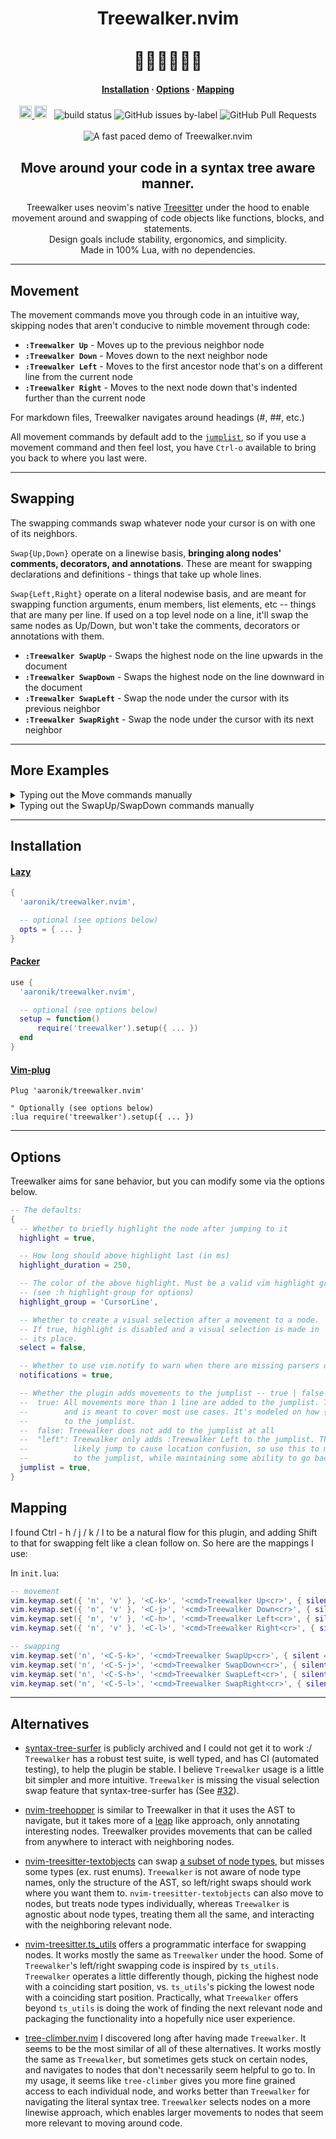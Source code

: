 <div align="center">
    <h1>Treewalker.nvim<br><br>🌳🌲🌴🌲🌴🌳</h1>
    <h4 align="center">
        <a href="#Installation">Installation</a>
        ·
        <a href="#Options">Options</a>
        ·
        <a href="#Mapping">Mapping</a>
    </h4>
    <a href="https://neovim.io/">
        <img alt="Neovim" style="height: 20px;" src="https://img.shields.io/badge/NeoVim-%2357A143.svg?&amp;style=for-the-badge&amp;logo=neovim&amp;logoColor=white">
    </a>
    <img alt="100% Lua" src="https://img.shields.io/badge/100%25_lua-purple" height="20px">
    <span>&nbsp;</span>
    <img src="https://github.com/aaronik/treewalker.nvim/actions/workflows/test.yml/badge.svg" alt="build status">
    <img src="https://img.shields.io/github/issues/aaronik/treewalker.nvim/bug?label=bugs" alt="GitHub issues by-label">
    <img src="https://img.shields.io/github/issues-pr/aaronik/treewalker.nvim" alt="GitHub Pull Requests">
</div>

<br>

<div align="center">
    <img src="https://github.com/user-attachments/assets/4d23af49-bd94-412a-bc8c-d546df6775df" alt="A fast paced demo of Treewalker.nvim">
</div>

<div align="center">
    <h2>Move around your code in a syntax tree aware manner.</h2>
    <p>
        Treewalker uses neovim's native <a href="https://github.com/tree-sitter/tree-sitter">Treesitter</a>
        under the hood to enable movement around and swapping of code objects like
        functions, blocks, and statements.
        <br/>
        Design goals include stability, ergonomics, and simplicity.
        <br/>
        Made in 100% Lua, with no dependencies.
    </p>
</div>

---

## Movement

The movement commands move you through code in an intuitive way, skipping nodes that aren't conducive to nimble movement through code:

* **`:Treewalker Up`** - Moves up to the previous neighbor node
* **`:Treewalker Down`** - Moves down to the next neighbor node
* **`:Treewalker Left`** - Moves to the first ancestor node that's on a different line from the current node
* **`:Treewalker Right`** - Moves to the next node down that's indented further than the current node

For markdown files, Treewalker navigates around headings (#, ##, etc.)

All movement commands by default add to the [`jumplist`](https://neovim.io/doc/user/motion.html#jumplist), so if you use a movement command
and then feel lost, you have `Ctrl-o` available to bring you back to where you last were.

---

## Swapping

The swapping commands swap whatever node your cursor is on with one of its neighbors.

`Swap{Up,Down}` operate on a linewise basis, **bringing along nodes' comments, decorators, and annotations**.
These are meant for swapping declarations and definitions - things that take up whole lines.

`Swap{Left,Right}` operate on a literal nodewise basis, and are meant for swapping function arguments, enum members,
list elements, etc -- things that are many per line. If used on a top level node on a line, it'll swap
the same nodes as Up/Down, but won't take the comments, decorators or annotations with them.

* **`:Treewalker SwapUp`** - Swaps the highest node on the line upwards in the document
* **`:Treewalker SwapDown`** - Swaps the highest node on the line downward in the document
* **`:Treewalker SwapLeft`** - Swap the node under the cursor with its previous neighbor
* **`:Treewalker SwapRight`** - Swap the node under the cursor with its next neighbor

---

## More Examples

<details>
<summary>Typing out the Move commands manually</summary>
<img src="static/slow_move_demo.gif" alt="A demo of moving around some code slowly typing out each Treewalker move command">
</details>

<details>
<summary>Typing out the SwapUp/SwapDown commands manually</summary>
<img src="static/slow_swap_demo.gif" alt="A demo of swapping code slowly using Treewalker swap commands">
</details>

---

## Installation

#### [Lazy](https://github.com/folke/lazy.nvim)
```lua
{
  'aaronik/treewalker.nvim',

  -- optional (see options below)
  opts = { ... }
}
```

#### [Packer](https://github.com/wbthomason/packer.nvim)
```lua
use {
  'aaronik/treewalker.nvim',

  -- optional (see options below)
  setup = function()
      require('treewalker').setup({ ... })
  end
}
```

#### [Vim-plug](https://github.com/junegunn/vim-plug)
```vimscript
Plug 'aaronik/treewalker.nvim'

" Optionally (see options below)
:lua require('treewalker').setup({ ... })
```

---

## Options

Treewalker aims for sane behavior, but you can modify some via the options below.

```lua
-- The defaults:
{
  -- Whether to briefly highlight the node after jumping to it
  highlight = true,

  -- How long should above highlight last (in ms)
  highlight_duration = 250,

  -- The color of the above highlight. Must be a valid vim highlight group.
  -- (see :h highlight-group for options)
  highlight_group = 'CursorLine',

  -- Whether to create a visual selection after a movement to a node.
  -- If true, highlight is disabled and a visual selection is made in
  -- its place.
  select = false,

  -- Whether to use vim.notify to warn when there are missing parsers or incorrect options
  notifications = true,

  -- Whether the plugin adds movements to the jumplist -- true | false | 'left'
  --  true: All movements more than 1 line are added to the jumplist. This is the default,
  --        and is meant to cover most use cases. It's modeled on how { and } natively add
  --        to the jumplist.
  --  false: Treewalker does not add to the jumplist at all
  --  "left": Treewalker only adds :Treewalker Left to the jumplist. This seems the most
  --          likely jump to cause location confusion, so use this to minimize writes
  --          to the jumplist, while maintaining some ability to go back.
  jumplist = true,
}
```

## Mapping

I found Ctrl - h / j / k / l to be a natural flow for this plugin, and adding
Shift to that for swapping felt like a clean follow on. So here are the mappings I use:

In `init.lua`:

```lua
-- movement
vim.keymap.set({ 'n', 'v' }, '<C-k>', '<cmd>Treewalker Up<cr>', { silent = true })
vim.keymap.set({ 'n', 'v' }, '<C-j>', '<cmd>Treewalker Down<cr>', { silent = true })
vim.keymap.set({ 'n', 'v' }, '<C-h>', '<cmd>Treewalker Left<cr>', { silent = true })
vim.keymap.set({ 'n', 'v' }, '<C-l>', '<cmd>Treewalker Right<cr>', { silent = true })

-- swapping
vim.keymap.set('n', '<C-S-k>', '<cmd>Treewalker SwapUp<cr>', { silent = true })
vim.keymap.set('n', '<C-S-j>', '<cmd>Treewalker SwapDown<cr>', { silent = true })
vim.keymap.set('n', '<C-S-h>', '<cmd>Treewalker SwapLeft<cr>', { silent = true })
vim.keymap.set('n', '<C-S-l>', '<cmd>Treewalker SwapRight<cr>', { silent = true })
```

---

## Alternatives

* [syntax-tree-surfer](https://github.com/ziontee113/syntax-tree-surfer)
is publicly archived and I could not get it to work :/
`Treewalker` has a robust test suite, is well typed, and has CI
(automated testing), to help the plugin be stable.
I believe `Treewalker` usage is a little bit simpler and more intuitive.
`Treewalker` is missing the visual selection swap feature that syntax-tree-surfer
has (See [#32](https://github.com/aaronik/treewalker.nvim/issues/32)).

* [nvim-treehopper](https://github.com/mfussenegger/nvim-treehopper)
is similar to Treewalker in that it uses the AST to navigate, but it takes more of a
[leap](https://github.com/ggandor/leap.nvim) like approach, only annotating
interesting nodes. Treewalker provides movements that can be called from anywhere
to interact with neighboring nodes.

* [nvim-treesitter-textobjects](https://github.com/nvim-treesitter/nvim-treesitter-textobjects)
can swap
[a subset of node types](https://github.com/nvim-treesitter/nvim-treesitter-textobjects?tab=readme-ov-file#built-in-textobjects),
but misses some types (ex. rust enums). `Treewalker` is not aware of node type
names, only the structure of the AST, so left/right swaps should work where you
want them to. `nvim-treesitter-textobjects` can also move to nodes, but treats
node types individually, whereas `Treewalker` is agnostic about node types, treating
them all the same, and interacting with the neighboring relevant node.

* [nvim-treesitter.ts_utils](https://github.com/nvim-treesitter/nvim-treesitter/blob/master/lua/nvim-treesitter/ts_utils.lua)
offers a programmatic interface for swapping nodes. It works mostly the same as
`Treewalker` under the hood. Some of `Treewalker`'s left/right swapping code is
inspired by `ts_utils`. `Treewalker` operates a little differently though,
picking the highest node with a coinciding start position, vs.
`ts_utils`'s picking the lowest node with a coinciding start position.
Practically, what `Treewalker` offers beyond `ts_utils` is doing the
work of finding the next relevant node and packaging the functionality
into a hopefully nice user experience.

* [tree-climber.nvim](https://github.com/drybalka/tree-climber.nvim)
I discovered long after having made `Treewalker`. It seems to be the most
similar of all of these alternatives. It works mostly the same as `Treewalker`,
but sometimes gets stuck on certain nodes, and navigates to nodes that
don't necessarily seem helpful to go to. In my usage, it seems like
`tree-climber` gives you more fine grained access to each individual
node, and works better than `Treewalker` for navigating the literal
syntax tree. `Treewalker` selects nodes on a more linewise approach,
which enables larger movements to nodes that seem more relevant to
moving around code.

